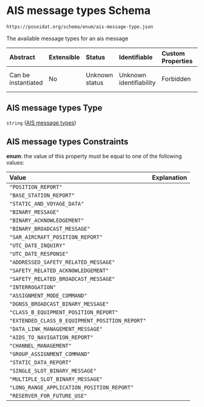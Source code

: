 # AIS message types Schema

```txt
https://poseidat.org/schema/enum/ais-message-type.json
```

The available message types for an ais message

| Abstract            | Extensible | Status         | Identifiable            | Custom Properties | Additional Properties | Access Restrictions | Defined In                                                                         |
| :------------------ | :--------- | :------------- | :---------------------- | :---------------- | :-------------------- | :------------------ | :--------------------------------------------------------------------------------- |
| Can be instantiated | No         | Unknown status | Unknown identifiability | Forbidden         | Allowed               | none                | [ais-message-type.json](schemas/enum/ais-message-type.json "open original schema") |

## AIS message types Type

`string` ([AIS message types](ais-message-type.md))

## AIS message types Constraints

**enum**: the value of this property must be equal to one of the following values:

| Value                                          | Explanation |
| :--------------------------------------------- | :---------- |
| `"POSITION_REPORT"`                            |             |
| `"BASE_STATION_REPORT"`                        |             |
| `"STATIC_AND_VOYAGE_DATA"`                     |             |
| `"BINARY_MESSAGE"`                             |             |
| `"BINARY_ACKNOWLEDGEMENT"`                     |             |
| `"BINARY_BROADCAST_MESSAGE"`                   |             |
| `"SAR_AIRCRAFT_POSITION_REPORT"`               |             |
| `"UTC_DATE_INQUIRY"`                           |             |
| `"UTC_DATE_RESPONSE"`                          |             |
| `"ADDRESSED_SAFETY_RELATED_MESSAGE"`           |             |
| `"SAFETY_RELATED_ACKNOWLEDGEMENT"`             |             |
| `"SAFETY_RELATED_BROADCAST_MESSAGE"`           |             |
| `"INTERROGATION"`                              |             |
| `"ASSIGNMENT_MODE_COMMAND"`                    |             |
| `"DGNSS_BROADCAST_BINARY_MESSAGE"`             |             |
| `"CLASS_B_EQUIPMENT_POSITION_REPORT"`          |             |
| `"EXTENDED_CLASS_B_EQUIPMENT_POSITION_REPORT"` |             |
| `"DATA_LINK_MANAGEMENT_MESSAGE"`               |             |
| `"AIDS_TO_NAVIGATION_REPORT"`                  |             |
| `"CHANNEL_MANAGEMENT"`                         |             |
| `"GROUP_ASSIGNMENT_COMMAND"`                   |             |
| `"STATIC_DATA_REPORT"`                         |             |
| `"SINGLE_SLOT_BINARY_MESSAGE"`                 |             |
| `"MULTIPLE_SLOT_BINARY_MESSAGE"`               |             |
| `"LONG_RANGE_APPLICATION_POSITION_REPORT"`     |             |
| `"RESERVER_FOR_FUTURE_USE"`                    |             |
